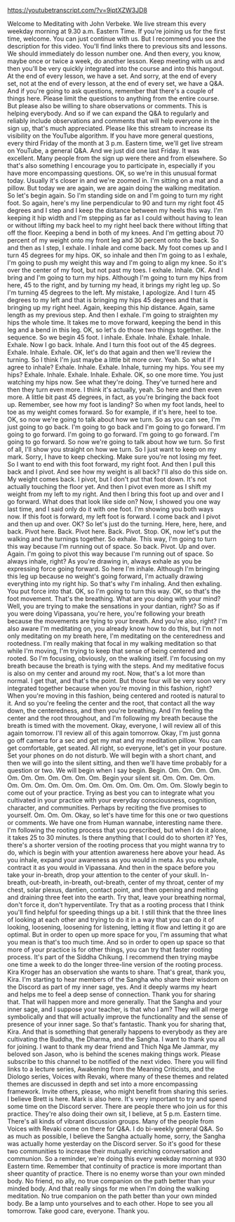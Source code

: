 https://youtubetranscript.com/?v=9iptXZW3JD8

 Welcome to Meditating with John Verbeke. We live stream this every weekday morning at 9.30 a.m. Eastern Time. If you're joining us for the first time, welcome. You can just continue with us. But I recommend you see the description for this video. You'll find links there to previous sits and lessons. We should immediately do lesson number one. And then every, you know, maybe once or twice a week, do another lesson. Keep meeting with us and then you'll be very quickly integrated into the course and into this hangout. At the end of every lesson, we have a set. And sorry, at the end of every set, not at the end of every lesson, at the end of every set, we have a Q&A. And if you're going to ask questions, remember that there's a couple of things here. Please limit the questions to anything from the entire course. But please also be willing to share observations or comments. This is helping everybody. And so if we can expand the Q&A to regularly and reliably include observations and comments that will help everyone in the sign up, that's much appreciated. Please like this stream to increase its visibility on the YouTube algorithm. If you have more general questions, every third Friday of the month at 3 p.m. Eastern time, we'll get live stream on YouTube, a general Q&A. And we just did one last Friday. It was excellent. Many people from the sign up were there and from elsewhere. So that's also something I encourage you to participate in, especially if you have more encompassing questions. OK, so we're in this unusual format today. Usually it's closer in and we're zoomed in. I'm sitting on a mat and a pillow. But today we are again, we are again doing the walking meditation. So let's begin again. So I'm standing side on and I'm going to turn my right foot. So again, here's my line perpendicular to 90 and turn my right foot 45 degrees and I step and I keep the distance between my heels this way. I'm keeping it hip width and I'm stepping as far as I could without having to lean or without lifting my back heel to my right heel back there without lifting that off the floor. Keeping a bend in both of my knees. And I'm getting about 70 percent of my weight onto my front leg and 30 percent onto the back. So and then as I step, I exhale. I inhale and come back. My foot comes up and I turn 45 degrees for my hips. OK, so inhale and then I'm going to as I exhale, I'm going to push my weight this way and I'm going to align my knee. So it's over the center of my foot, but not past my toes. I exhale. Inhale. OK. And I bring and I'm going to turn my hips. Although I'm going to turn my hips from here, 45 to the right, and by turning my head, it brings my right leg up. So I'm turning 45 degrees to the left. My mistake, I apologize. And I turn 45 degrees to my left and that is bringing my hips 45 degrees and that is bringing up my right heel. Again, keeping this hip distance. Again, same length as my previous step. And then I exhale. I'm going to straighten my hips the whole time. It takes me to move forward, keeping the bend in this leg and a bend in this leg. OK, so let's do those two things together. In the sequence. So we begin 45 foot. I inhale. Exhale. Inhale. Exhale. Inhale. Exhale. Now I go back. Inhale. And I turn this foot out of the 45 degrees. Exhale. Inhale. Exhale. OK, let's do that again and then we'll review the turning. So I think I'm just maybe a little bit more over. Yeah. So what if I agree to inhale? Exhale. Inhale. Exhale. Inhale, turning my hips. You see my hips? Exhale. Inhale. Exhale. Inhale. Exhale. OK, so one more time. You just watching my hips now. See what they're doing. They've turned here and then they turn even more. I think it's actually, yeah. So here and then even more. A little bit past 45 degrees, in fact, as you're bringing the back foot up. Remember, see how my foot is landing? So when my foot lands, heel to toe as my weight comes forward. So for example, if it's here, heel to toe. OK, so now we're going to talk about how we turn. So as you can see, I'm just going to go back. I'm going to go back and I'm going to go forward. I'm going to go forward. I'm going to go forward. I'm going to go forward. I'm going to go forward. So now we're going to talk about how we turn. So first of all, I'll show you straight on how we turn. So I just want to keep on my mark. Sorry, I have to keep checking. Make sure you're not losing my feet. So I want to end with this foot forward, my right foot. And then I pull this back and I pivot. And see how my weight is all back? I'll also do this side on. My weight comes back. I pivot, but I don't put that foot down. It's not actually touching the floor yet. And then I pivot even more as I shift my weight from my left to my right. And then I bring this foot up and over and I go forward. What does that look like side on? Now, I showed you one way last time, and I said only do it with one foot. I'm showing you both ways now. If this foot is forward, my left foot is forward. I come back and I pivot and then up and over. OK? So let's just do the turning. Here, here, here, and back. Pivot here. Back. Pivot here. Back. Pivot. Stop. OK, now let's put the walking and the turnings together. So exhale. This way, I'm going to turn this way because I'm running out of space. So back. Pivot. Up and over. Again. I'm going to pivot this way because I'm running out of space. So always inhale, right? As you're drawing in, always exhale as you be expressing force going forward. So here I'm inhale. Although I'm bringing this leg up because no weight's going forward, I'm actually drawing everything into my right hip. So that's why I'm inhaling. And then exhaling. You put force into that. OK, so I'm going to turn this way. OK, so that's the foot movement. That's the breathing. What are you doing with your mind? Well, you are trying to make the sensations in your dantian, right? So as if you were doing Vipassana, you're here, you're following your breath because the movements are tying to your breath. And you're also, right? I'm also aware I'm meditating on, you already know how to do this, but I'm not only meditating on my breath here, I'm meditating on the centeredness and rootedness. I'm really making that focal in my walking meditation so that while I'm moving, I'm trying to keep that sense of being centered and rooted. So I'm focusing, obviously, on the walking itself. I'm focusing on my breath because the breath is tying with the steps. And my meditative focus is also on my center and around my root. Now, that's a lot more than normal. I get that, and that's the point. But those four will be very soon very integrated together because when you're moving in this fashion, right? When you're moving in this fashion, being centered and rooted is natural to it. And so you're feeling the center and the root, that contact all the way down, the centeredness, and then you're breathing. And I'm feeling the center and the root throughout, and I'm following my breath because the breath is timed with the movement. Okay, everyone, I will review all of this again tomorrow. I'll review all of this again tomorrow. Okay, I'm just gonna go off camera for a sec and get my mat and my meditation pillow. You can get comfortable, get seated. All right, so everyone, let's get in your posture. Set your phones on do not disturb. We will begin with a short chant, and then we will go into the silent sitting, and then we'll have time probably for a question or two. We will begin when I say begin. Begin. Om. Om. Om. Om. Om. Om. Om. Om. Om. Om. Om. Begin your silent sit. Om. Om. Om. Om. Om. Om. Om. Om. Om. Om. Om. Om. Om. Om. Om. Om. Om. Slowly begin to come out of your practice. Trying as best you can to integrate what you cultivated in your practice with your everyday consciousness, cognition, character, and communities. Perhaps by reciting the five promises to yourself. Om. Om. Om. Okay, so let's have time for this one or two questions or comments. We have one from Human wannabe, interesting name there. I'm following the rooting process that you prescribed, but when I do it alone, it takes 25 to 30 minutes. Is there anything that I could do to shorten it? Yes, there's a shorter version of the rooting process that you might wanna try to do, which is begin with your attention awareness here above your head. As you inhale, expand your awareness as you would in meta. As you exhale, contract it as you would in Vipassana. And then in the space before you take your in-breath, drop your attention to the center of your skull. In-breath, out-breath, in-breath, out-breath, center of my throat, center of my chest, solar plexus, dantien, contact point, and then opening and melting and draining three feet into the earth. Try that, leave your breathing normal, don't force it, don't hyperventilate. Try that as a rooting process that I think you'll find helpful for speeding things up a bit. I still think that the three lines of looking at each other and trying to do it in a way that you can do it of looking, loosening, loosening for listening, letting it flow and letting it go are optimal. But in order to open up more space for you, I'm assuming that what you mean is that's too much time. And so in order to open up space so that more of your practice is for other things, you can try that faster rooting process. It's part of the Siddha Chikung. I recommend then trying maybe one time a week to do the longer three-line version of the rooting process. Kira Kroger has an observation she wants to share. That's great, thank you, Kira. I'm starting to hear members of the Sangha who share their wisdom on the Discord as part of my inner sage, yes. And it deeply warms my heart and helps me to feel a deep sense of connection. Thank you for sharing that. That will happen more and more generally. That the Sangha and your inner sage, and I suppose your teacher, is that who I am? They will all merge symbolically and that will actually improve the functionality and the sense of presence of your inner sage. So that's fantastic. Thank you for sharing that, Kira. And that is something that generally happens to everybody as they are cultivating the Buddha, the Dharma, and the Sangha. I want to thank you all for joining. I want to thank my dear friend and Thich Nga Me Jammar, my beloved son Jason, who is behind the scenes making things work. Please subscribe to this channel to be notified of the next video. There you will find links to a lecture series, Awakening from the Meaning Criticists, and the Diologo series, Voices with Revaki, where many of these themes and related themes are discussed in depth and set into a more encompassing framework. Invite others, please, who might benefit from sharing this series. I believe Brett is here. Mark is also here. It's very important to try and spend some time on the Discord server. There are people there who join us for this practice. They're also doing their own sit, I believe, at 5 p.m. Eastern time. There's all kinds of vibrant discussion groups. Many of the people from Voices with Revaki come on there for Q&A. I do bi-weekly general Q&A. So as much as possible, I believe the Sangha actually home, sorry, the Sangha was actually home yesterday on the Discord server. So it's good for these two communities to increase their mutually enriching conversation and communion. So a reminder, we're doing this every weekday morning at 930 Eastern time. Remember that continuity of practice is more important than sheer quantity of practice. There is no enemy worse than your own minded body. No friend, no ally, no true companion on the path better than your minded body. And that really sings for me when I'm doing the walking meditation. No true companion on the path better than your own minded body. Be a lamp unto yourselves and to each other. Hope to see you all tomorrow. Take good care, everyone. Thank you.